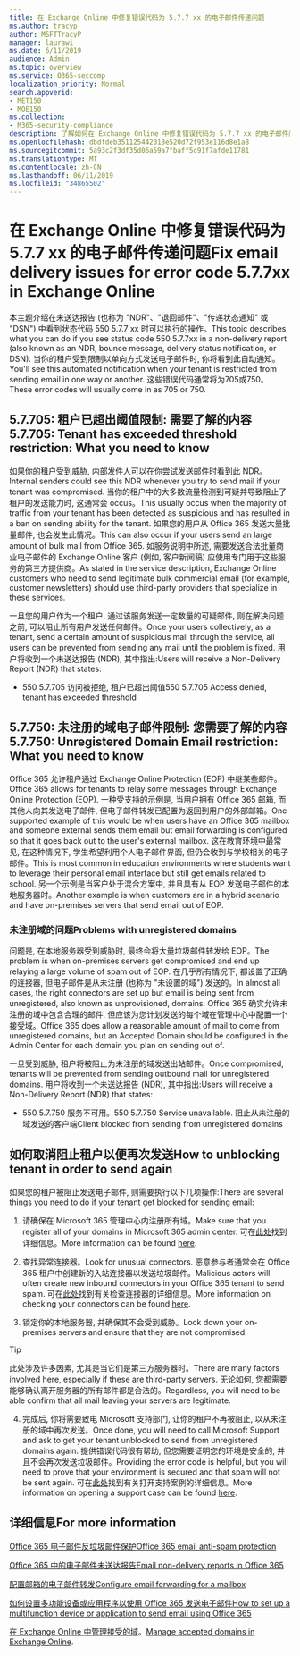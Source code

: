 ```yaml
---
title: 在 Exchange Online 中修复错误代码为 5.7.7 xx 的电子邮件传递问题
ms.author: tracyp
author: MSFTTracyP
manager: laurawi
ms.date: 6/11/2019
audience: Admin
ms.topic: overview
ms.service: O365-seccomp
localization_priority: Normal
search.appverid:
- MET150
- MOE150
ms.collection:
- M365-security-compliance
description: 了解如何在 Exchange Online 中修复错误代码为 5.7.7 xx 的电子邮件问题 (阻止发送邮件的租户)。
ms.openlocfilehash: dbdfdeb351125442018e520d72f953e116d8e1a8
ms.sourcegitcommit: 5a93c2f3df35d06a59a7fbaff5c91f7afde11781
ms.translationtype: MT
ms.contentlocale: zh-CN
ms.lasthandoff: 06/11/2019
ms.locfileid: "34865502"
---
```

# <a name="fix-email-delivery-issues-for-error-code-577xx-in-exchange-online"></a><span data-ttu-id="015c7-103">在 Exchange Online 中修复错误代码为 5.7.7 xx 的电子邮件传递问题</span><span class="sxs-lookup"><span data-stu-id="015c7-103">Fix email delivery issues for error code 5.7.7xx in Exchange Online</span></span>

<span data-ttu-id="015c7-104">本主题介绍在未送达报告 (也称为 "NDR"、"退回邮件"、"传递状态通知" 或 "DSN") 中看到状态代码 550 5.7.7 xx 时可以执行的操作。</span><span class="sxs-lookup"><span data-stu-id="015c7-104">This topic describes what you can do if you see status code 550 5.7.7xx in a non-delivery report (also known as an NDR, bounce message, delivery status notification, or DSN).</span></span> <span data-ttu-id="015c7-105">当你的租户受到限制以单向方式发送电子邮件时, 你将看到此自动通知。</span><span class="sxs-lookup"><span data-stu-id="015c7-105">You'll see this automated notification when your tenant is restricted from sending email in one way or another.</span></span> <span data-ttu-id="015c7-106">这些错误代码通常将为705或750。</span><span class="sxs-lookup"><span data-stu-id="015c7-106">These error codes will usually come in as 705 or 750.</span></span>

## <a name="57705-tenant-has-exceeded-threshold-restriction-what-you-need-to-know"></a><span data-ttu-id="015c7-107">5.7.705: 租户已超出阈值限制: 需要了解的内容</span><span class="sxs-lookup"><span data-stu-id="015c7-107">5.7.705: Tenant has exceeded threshold restriction: What you need to know</span></span>

<span data-ttu-id="015c7-108">如果你的租户受到威胁, 内部发件人可以在你尝试发送邮件时看到此 NDR。</span><span class="sxs-lookup"><span data-stu-id="015c7-108">Internal senders could see this NDR whenever you try to send mail if your tenant was compromised.</span></span> <span data-ttu-id="015c7-109">当你的租户中的大多数流量检测到可疑并导致阻止了租户的发送能力时, 这通常会 occus。</span><span class="sxs-lookup"><span data-stu-id="015c7-109">This usually occus when the majority of traffic from your tenant has been detected as suspicious and has resulted in a ban on sending ability for the tenant.</span></span> <span data-ttu-id="015c7-110">如果您的用户从 Office 365 发送大量批量邮件, 也会发生此情况。</span><span class="sxs-lookup"><span data-stu-id="015c7-110">This can also occur if your users send an large amount of bulk mail from Office 365.</span></span> <span data-ttu-id="015c7-111">如服务说明中所述, 需要发送合法批量商业电子邮件的 Exchange Online 客户 (例如, 客户新闻稿) 应使用专门用于这些服务的第三方提供商。</span><span class="sxs-lookup"><span data-stu-id="015c7-111">As stated in the service description, Exchange Online customers who need to send legitimate bulk commercial email (for example, customer newsletters) should use third-party providers that specialize in these services.</span></span>

<span data-ttu-id="015c7-112">一旦您的用户作为一个租户, 通过该服务发送一定数量的可疑邮件, 则在解决问题之前, 可以阻止所有用户发送任何邮件。</span><span class="sxs-lookup"><span data-stu-id="015c7-112">Once your users collectively, as a tenant, send a certain amount of suspicious mail through the service, all users can be prevented from sending any mail until the problem is fixed.</span></span> <span data-ttu-id="015c7-113">用户将收到一个未送达报告 (NDR), 其中指出:</span><span class="sxs-lookup"><span data-stu-id="015c7-113">Users will receive a Non-Delivery Report (NDR) that states:</span></span>

- <span data-ttu-id="015c7-114">550 5.7.705 访问被拒绝, 租户已超出阈值</span><span class="sxs-lookup"><span data-stu-id="015c7-114">550 5.7.705 Access denied, tenant has exceeded threshold</span></span>

## <a name="57750-unregistered-domain-email-restriction-what-you-need-to-know"></a><span data-ttu-id="015c7-115">5.7.750: 未注册的域电子邮件限制: 您需要了解的内容</span><span class="sxs-lookup"><span data-stu-id="015c7-115">5.7.750: Unregistered Domain Email restriction: What you need to know</span></span>

<span data-ttu-id="015c7-116">Office 365 允许租户通过 Exchange Online Protection (EOP) 中继某些邮件。</span><span class="sxs-lookup"><span data-stu-id="015c7-116">Office 365 allows for tenants to relay some messages through Exchange Online Protection (EOP).</span></span> <span data-ttu-id="015c7-117">一种受支持的示例是, 当用户拥有 Office 365 邮箱, 而其他人向其发送电子邮件, 但电子邮件转发已配置为返回到用户的外部邮箱。</span><span class="sxs-lookup"><span data-stu-id="015c7-117">One supported example of this would be when users have an Office 365 mailbox and someone external sends them email but email forwarding is configured so that it goes back out to the user's external mailbox.</span></span> <span data-ttu-id="015c7-118">这在教育环境中最常见, 在这种情况下, 学生希望利用个人电子邮件界面, 但仍会收到与学校相关的电子邮件。</span><span class="sxs-lookup"><span data-stu-id="015c7-118">This is most common in education environments where students want to leverage their personal email interface but still get emails related to school.</span></span> <span data-ttu-id="015c7-119">另一个示例是当客户处于混合方案中, 并且具有从 EOP 发送电子邮件的本地服务器时。</span><span class="sxs-lookup"><span data-stu-id="015c7-119">Another example is when customers are in a hybrid scenario and have on-premises servers that send email out of EOP.</span></span>

### <a name="problems-with-unregistered-domains"></a><span data-ttu-id="015c7-120">未注册域的问题</span><span class="sxs-lookup"><span data-stu-id="015c7-120">Problems with unregistered domains</span></span>

<span data-ttu-id="015c7-121">问题是, 在本地服务器受到威胁时, 最终会将大量垃圾邮件转发给 EOP。</span><span class="sxs-lookup"><span data-stu-id="015c7-121">The problem is when on-premises servers get compromised and end up relaying a large volume of spam out of EOP.</span></span> <span data-ttu-id="015c7-122">在几乎所有情况下, 都设置了正确的连接器, 但电子邮件是从未注册 (也称为 "未设置的域") 发送的。</span><span class="sxs-lookup"><span data-stu-id="015c7-122">In almost all cases, the right connectors are set up but email is being sent from unregistered, also known as unprovisioned, domains.</span></span> <span data-ttu-id="015c7-123">Office 365 确实允许未注册的域中包含合理的邮件, 但应该为您计划发送的每个域在管理中心中配置一个接受域。</span><span class="sxs-lookup"><span data-stu-id="015c7-123">Office 365 does allow a reasonable amount of mail to come from unregistered domains, but an Accepted Domain should be configured in the Admin Center for each domain you plan on sending out of.</span></span>

<span data-ttu-id="015c7-124">一旦受到威胁, 租户将被阻止为未注册的域发送出站邮件。</span><span class="sxs-lookup"><span data-stu-id="015c7-124">Once compromised, tenants will be prevented from sending outbound mail for unregistered domains.</span></span> <span data-ttu-id="015c7-125">用户将收到一个未送达报告 (NDR), 其中指出:</span><span class="sxs-lookup"><span data-stu-id="015c7-125">Users will receive a Non-Delivery Report (NDR) that states:</span></span>

- <span data-ttu-id="015c7-126">550 5.7.750 服务不可用。</span><span class="sxs-lookup"><span data-stu-id="015c7-126">550 5.7.750 Service unavailable.</span></span> <span data-ttu-id="015c7-127">阻止从未注册的域发送的客户端</span><span class="sxs-lookup"><span data-stu-id="015c7-127">Client blocked from sending from unregistered domains</span></span>

## <a name="how-to-unblocking-tenant-in-order-to-send-again"></a><span data-ttu-id="015c7-128">如何取消阻止租户以便再次发送</span><span class="sxs-lookup"><span data-stu-id="015c7-128">How to unblocking tenant in order to send again</span></span>

<span data-ttu-id="015c7-129">如果您的租户被阻止发送电子邮件, 则需要执行以下几项操作:</span><span class="sxs-lookup"><span data-stu-id="015c7-129">There are several things you need to do if your tenant get blocked for sending email:</span></span>

1. <span data-ttu-id="015c7-130">请确保在 Microsoft 365 管理中心内注册所有域。</span><span class="sxs-lookup"><span data-stu-id="015c7-130">Make sure that you register all of your domains in Microsoft 365 admin center.</span></span> <span data-ttu-id="015c7-131">可在[此处](https://docs.microsoft.com/en-us/exchange/mail-flow-best-practices/manage-accepted-domains/manage-accepted-domains)找到详细信息。</span><span class="sxs-lookup"><span data-stu-id="015c7-131">More information can be found [here](https://docs.microsoft.com/en-us/exchange/mail-flow-best-practices/manage-accepted-domains/manage-accepted-domains).</span></span>

2. <span data-ttu-id="015c7-132">查找异常连接器。</span><span class="sxs-lookup"><span data-stu-id="015c7-132">Look for unusual connectors.</span></span> <span data-ttu-id="015c7-133">恶意参与者通常会在 Office 365 租户中创建新的入站连接器以发送垃圾邮件。</span><span class="sxs-lookup"><span data-stu-id="015c7-133">Malicious actors will often create new inbound connectors in your Office 365 tenant to send spam.</span></span> <span data-ttu-id="015c7-134">可在[此处](https://docs.microsoft.com/en-us/powershell/module/exchange/mail-flow/get-inboundconnector?view=exchange-ps)找到有关检查连接器的详细信息。</span><span class="sxs-lookup"><span data-stu-id="015c7-134">More information on checking your connectors can be found [here](https://docs.microsoft.com/en-us/powershell/module/exchange/mail-flow/get-inboundconnector?view=exchange-ps).</span></span> 

3. <span data-ttu-id="015c7-135">锁定你的本地服务器, 并确保其不会受到威胁。</span><span class="sxs-lookup"><span data-stu-id="015c7-135">Lock down your on-premises servers and ensure that they are not compromised.</span></span>

> [!TIP]
> <span data-ttu-id="015c7-136">此处涉及许多因素, 尤其是当它们是第三方服务器时。</span><span class="sxs-lookup"><span data-stu-id="015c7-136">There are many factors involved here, especially if these are third-party servers.</span></span> <span data-ttu-id="015c7-137">无论如何, 您都需要能够确认离开服务器的所有邮件都是合法的。</span><span class="sxs-lookup"><span data-stu-id="015c7-137">Regardless, you will need to be able confirm that  all mail leaving your servers are legitimate.</span></span>

4. <span data-ttu-id="015c7-138">完成后, 你将需要致电 Microsoft 支持部门, 让你的租户不再被阻止, 以从未注册的域中再次发送。</span><span class="sxs-lookup"><span data-stu-id="015c7-138">Once done, you will need to call Microsoft Support and ask to get your tenant unblocked to send from unregistered domains again.</span></span>  <span data-ttu-id="015c7-139">提供错误代码很有帮助, 但您需要证明您的环境是安全的, 并且不会再次发送垃圾邮件。</span><span class="sxs-lookup"><span data-stu-id="015c7-139">Providing the error code is helpful, but you will need to prove that your environment is secured and that spam will not be sent again.</span></span> <span data-ttu-id="015c7-140">可在[此处](https://support.office.com/en-us/article/Contact-support-for-business-products-Admin-Help-32a17ca7-6fa0-4870-8a8d-e25ba4ccfd4b#ID0EAADAAA=online)找到有关打开支持案例的详细信息。</span><span class="sxs-lookup"><span data-stu-id="015c7-140">More information on opening a support case can be found [here](https://support.office.com/en-us/article/Contact-support-for-business-products-Admin-Help-32a17ca7-6fa0-4870-8a8d-e25ba4ccfd4b#ID0EAADAAA=online).</span></span>
  
## <a name="for-more-information"></a><span data-ttu-id="015c7-141">详细信息</span><span class="sxs-lookup"><span data-stu-id="015c7-141">For more information</span></span>

[<span data-ttu-id="015c7-142">Office 365 电子邮件反垃圾邮件保护</span><span class="sxs-lookup"><span data-stu-id="015c7-142">Office 365 email anti-spam protection</span></span>](anti-spam-protection.md)

[<span data-ttu-id="015c7-143">Office 365 中的电子邮件未送达报告</span><span class="sxs-lookup"><span data-stu-id="015c7-143">Email non-delivery reports in Office 365</span></span>](https://support.office.com/article/email-non-delivery-reports-in-office-365-51daa6b9-2e35-49c4-a0c9-df85bf8533c3)

[<span data-ttu-id="015c7-144">配置邮箱的电子邮件转发</span><span class="sxs-lookup"><span data-stu-id="015c7-144">Configure email forwarding for a mailbox</span></span>](https://docs.microsoft.com/en-us/exchange/recipients-in-exchange-online/manage-user-mailboxes/configure-email-forwarding)

[<span data-ttu-id="015c7-145">如何设置多功能设备或应用程序以使用 Office 365 发送电子邮件</span><span class="sxs-lookup"><span data-stu-id="015c7-145">How to set up a multifunction device or application to send email using Office 365</span></span>](https://support.office.com/en-us/article/How-to-set-up-a-multifunction-device-or-application-to-send-email-using-Office-365-69f58e99-c550-4274-ad18-c805d654b4c4)

<span data-ttu-id="015c7-146">[在 Exchange Online 中管理接受的域](https://docs.microsoft.com/en-us/exchange/mail-flow-best-practices/manage-accepted-domains/manage-accepted-domains)。</span><span class="sxs-lookup"><span data-stu-id="015c7-146">[Manage accepted domains in Exchange Online](https://docs.microsoft.com/en-us/exchange/mail-flow-best-practices/manage-accepted-domains/manage-accepted-domains).</span></span>
